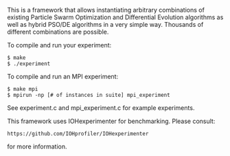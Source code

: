 This is a framework that allows instantiating arbitrary combinations of existing Particle Swarm Optimization and Differential Evolution algorithms as well as hybrid PSO/DE algorithms in a very simple way. Thousands of different combinations are possible.

To compile and run your experiment:
```
$ make
$ ./experiment
```

To compile and run an MPI experiment:
```
$ make mpi
$ mpirun -np [# of instances in suite] mpi_experiment
```

See experiment.c and mpi\_experiment.c for example experiments.

This framework uses IOHexperimenter for benchmarking. Please consult:
```
https://github.com/IOHprofiler/IOHexperimenter
```

for more information.



